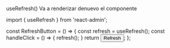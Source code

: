 useRefresh()
Va a renderizar denuevo el componente

import { useRefresh } from 'react-admin';

const RefreshButton = () => {
const refresh = useRefresh();
const handleClick = () => {
refresh();
}
return <button onClick={handleClick}>Refresh</button>;
};
